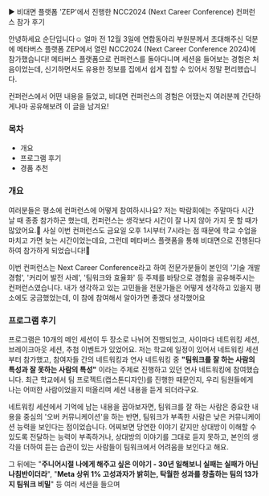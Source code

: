 ▶ 비대면 플랫폼 'ZEP'에서 진행한 NCC2024 (Next Career Conference) 컨퍼런스 참가 후기

안녕하세요 순단입니다☺️
얼마 전 12월 3일에 연합동아리 부원분께서 초대해주신 덕분에 메타버스 플랫폼 ZEP에서 열린 NCC2024 (Next Career Conference 2024)에 참가했습니다!
메타버스 플랫폼으로 컨퍼런스를 돌아다니며 세션을 들어보는 경험은 처음이었는데, 신기하면서도 유용한 정보를 집에서 쉽게 접할 수 있어서 정말 편리했습니다.

컨퍼런스에서 어떤 내용을 들었고, 비대면 컨퍼런스의 경험은 어땠는지 여러분께 간단하게나마 공유해보려 이 글을 남겨요!

### 목차
- 개요
- 프로그램 후기
- 경품 추천
### 개요
여러분들은 평소에 컨퍼런스에 어떻게 참여하시나요?
저는 박람회에는 주말마다 시간 날 때 종종 참가하곤 했는데, 컨퍼런스는 생각보다 시간이 잘 나지 않아 가지 못 할 때가 많았어요.🥲
사실 이번 컨퍼런스도 금요일 오후 1시부터 7시라는 점 때문에 학교 수업을 마치고 가면 늦는 시간이었는데요, 그런데 메타버스 플랫폼을 통해 비대면으로 진행된다 하여 참가하게 되었습니다!🤗

이번 컨퍼런스는 Next Career Conference라고 하여 전문가분들이 본인의 '기술 개발 경험', '커리어 발전 사례', '팀워크와 효율화' 등 주제를 바탕으로 경험을 공유해주시는 컨퍼런스였습니다.
내가 생각하고 있는 고민들을 전문가들은 어떻게 생각하고 있을지 평소에도 궁금했었는데, 이 참에 참여해서 알아가면 좋겠다 생각했어요

### 프로그램 후기
프로그램은 10개의 메인 세션이 두 장소로 나뉘어 진행되었고, 사이마다 네트워킹 세션, 브레이크아웃 세션, 추첨 이벤트가 있었어요. 저는 학교에 일정이 있어서 네트워킹 세션부터 참가했고, 참여자들 간의 네트워킹과 연사 네트워킹 중 **"팀워크를 잘 하는 사람의 특성과 잘 못하는 사람의 특성"** 이라는 주제로 진행하고 있던 연사 네트워킹에 참여했습니다. 
최근 학교에서 팀 프로젝트(캡스톤디자인)를 진행한 때문인지, 우리 팀원들에게 나는 어떠한 사람이었을지 떠올리며 세션 내용을 듣게 되더라구요.

네트워킹 세션에서 기억에 남는 내용을 꼽아보자면, 팀워크를 잘 하는 사람은 중요한 내용을 중심의 '오버 커뮤니케이션'을 하는 반면, 팀워크가 부족한 사람은 낮은 커뮤니케이션 능력을 보인다는 점이었습니다. 어찌보면 당연한 이야기 같지만 상대방이 이해할 수 있도록 전달하는 능력이 부족하거나, 상대방의 이야기를 그대로 듣지 못하고, 본인의 생각을 더하여 듣는 습관이 있는 사람들이 팀워크에서 어려움을 보인다고 해요. 

그 뒤에는 "**주니어시절 나에게 해주고 싶은 이야기 - 30년 일해보니 실패는 실패가 아닌 나침반이더라**", "**Meta 상위 1% 고성과자가 밝히는, 탁월한 성과를 창출하는 팀의 13가지 팀워크 비밀**" 등 여러 세션을 들으며 